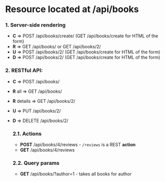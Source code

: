 # Resource located at /api/books

### 1. Server-side rendering

- **C** => POST /api/books/create/ (GET /api/books/create for HTML of the form)
- **R** => GET /api/books/ or GET /api/books/2/
- **U** => POST /api/books/2/ (GET /api/books/create for HTML of the form)
- **D** => POST /api/books/2/ (GET /api/books/create for HTML of the form)

### 2. RESTful API:

- **C**         => POST     /api/books/
- **R** all     => GET      /api/books/
- **R** details => GET      /api/books/2/
- **U**         => PUT      /api/books/2/
- **D**         => DELETE   /api/books/2/

    ### 2.1. Actions
    - **POST**  /api/books/4/reviews - `/reviews` is a REST **action**
    - **GET**   /api/books/4/reviews

    ### 2.2. Query params
    - **GET**   /api/books/?author=1 - takes all books for author


